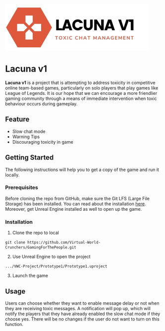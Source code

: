 ![](https://github.com/Virtual-World-Crunchers/GamingForThePeople/blob/wiki/VWC-Project/Prototype1/title.jpg?raw=true)

# Lacuna v1

**Lacuna v1** is a project that is attempting to address toxicity in competitive online team-based games, particularly on solo players that play games like League of Legends. It is our hope that we can encourage a more friendlier gaming community through a means of immediate intervention when toxic behaviour occurs during gameplay.

## Feature
* Slow chat mode
* Warning Tips
* Discouraging toxicity in game

## Getting Started
The following instructions will help you to get a copy  of the game and run it locally.

### Prerequisites 
Before cloning the repo from GitHub, make sure the Git LFS (Large File Storage) has been installed.  You can read about the installation [here](https://docs.github.com/en/repositories/working-with-files/managing-large-files/installing-git-large-file-storage). Moreover, get Unreal Engine installed as well to open up the game.

### Installation
1. Clone the repo to local
```shell
git clone https://github.com/Virtual-World-Crunchers/GamingForThePeople.git
```

2. Use Unreal Engine to open the project <br>
```shell
.../VWC-Project/Prototype1/Prototype1.uproject
```
3. Launch the game

## Usage
Users can choose whether they want to enable message delay or not when they are receiving toxic messages. A notification will pop up, which will notify the players that they have already enabled the slow chat mode if they choose yes. There will be no changes if the user do not want to turn on this function.
